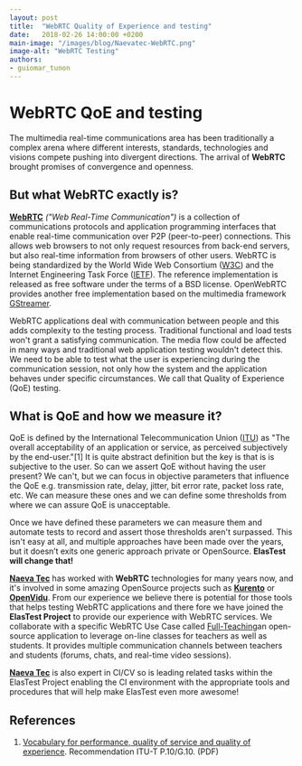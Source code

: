 ```yaml
---
layout: post
title:  "WebRTC Quality of Experience and testing"
date:   2018-02-26 14:00:00 +0200
main-image: "/images/blog/Naevatec-WebRTC.png"
image-alt: "WebRTC Testing"
authors:
- guiomar_tunon
---
```


# WebRTC QoE and testing

The multimedia real-time communications area has been traditionally a complex arena where different interests, standards, technologies and visions compete pushing into divergent directions. The arrival of **WebRTC** brought promises of convergence and openness. 

## But what WebRTC exactly is?

[**WebRTC**][WEBRTC] *("Web Real-Time Communication")* is a collection of communications protocols and application programming interfaces that enable real-time communication over P2P (peer-to-peer) connections. This allows web browsers to not only request resources from back-end servers, but also real-time information from browsers of other users. WebRTC is being standardized by the World Wide Web Consortium ([W3C]) and the Internet Engineering Task Force ([IETF]). The reference implementation is released as free software under the terms of a BSD license. OpenWebRTC provides another free implementation based on the multimedia framework [GStreamer].

WebRTC applications deal with communication between people and this adds complexity to the testing process. Traditional functional and load tests won't grant a satisfying communication. The media flow could be affected in many ways and traditional web application testing wouldn't detect this. We need to be able to test what the user is experiencing during the communication session, not only how the system and the application behaves under specific circumstances. We call that Quality of Experience (QoE) testing.

## What is QoE and how we measure it?

QoE is defined by the International Telecommunication Union ([ITU]) as "The overall acceptability of an application or service, as perceived subjectively by the end-user."[1] It is quite abstract definition but the key is that is is subjective to the user. So can we assert QoE without having the user present? We can't, but we can focus in objective parameters that influence the QoE e.g. transmission rate, delay, jitter, bit error rate, packet loss rate, etc. We can measure these ones and we can define some thresholds from where we can assure QoE is unacceptable. 

Once we have defined these parameters we can measure them and automate tests to record and assert those thresholds aren't surpassed. This isn't easy at all, and multiple approaches have been made over the years, but it doesn’t exits one generic approach private or OpenSource. **ElasTest will change that!**

[**Naeva Tec**][NAEVATEC] has worked with **WebRTC** technologies for many years now, and it's involved in some amazing OpenSource projects such as **[Kurento]** or **[OpenVidu]**. From our experience we believe there is potential for those tools that helps testing WebRTC applications and there fore we have joined the **ElasTest Project** to provide our experience with WebRTC services. We collaborate with a specific WebRTC Use Case called [Full-Teaching]an open-source application to leverage on-line classes for teachers as well as students. It provides multiple communication channels between teachers and students (forums, chats, and real-time video sessions). 

[**Naeva Tec**][NAEVATEC] is also expert in CI/CV so is leading related tasks within the ElasTest Project enabling the CI environment with the appropriate tools and procedures that will help make ElasTest even more awesome!

## References

1. [Vocabulary for performance, quality of service and quality of experience](http://handle.itu.int/11.1002/1000/13408-en?locatt=format:pdf&auth). Recommendation ITU-T P.10/G.10. (PDF)

[WEBRTC]: <https://webrtc.org/>
[NAEVATEC]: <https://www.naevatec.com/en>
[W3C]: <https://www.w3.org/>
[IETF]: <https://www.ietf.org/>
[GStreamer]: <https://gstreamer.freedesktop.org/>
[ITU]: <https://www.itu.int/en/Pages/default.aspx>
[Kurento]: <http://www.kurento.org/> 
[OpenVidu]: <http://openvidu.io/>
[Full-Teaching]: https://github.com/elastest/full-teaching-experiment